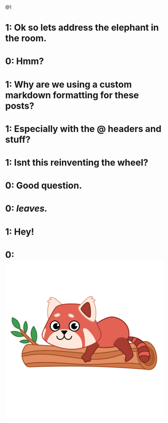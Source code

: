 @1

# 1: Ok so lets address the elephant in the room.
# 0: Hmm?
# 1: Why are we using a custom markdown formatting for these posts?
# 1: Especially with the @ headers and stuff?
# 1: Isnt this reinventing the wheel?
# 0: Good question.
# 0: *leaves.*
# 1: Hey!
# 0: <img src="/assets/red-panda-log.png">
